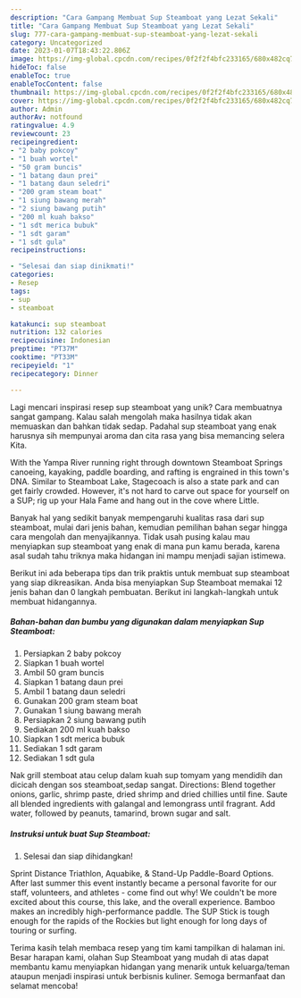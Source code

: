 ```yaml
---
description: "Cara Gampang Membuat Sup Steamboat yang Lezat Sekali"
title: "Cara Gampang Membuat Sup Steamboat yang Lezat Sekali"
slug: 777-cara-gampang-membuat-sup-steamboat-yang-lezat-sekali
category: Uncategorized
date: 2023-01-07T18:43:22.806Z
image: https://img-global.cpcdn.com/recipes/0f2f2f4bfc233165/680x482cq70/sup-steamboat-foto-resep-utama.jpg
hideToc: false
enableToc: true
enableTocContent: false
thumbnail: https://img-global.cpcdn.com/recipes/0f2f2f4bfc233165/680x482cq70/sup-steamboat-foto-resep-utama.jpg
cover: https://img-global.cpcdn.com/recipes/0f2f2f4bfc233165/680x482cq70/sup-steamboat-foto-resep-utama.jpg
author: Admin
authorAv: notfound
ratingvalue: 4.9
reviewcount: 23
recipeingredient:
- "2 baby pokcoy"
- "1 buah wortel"
- "50 gram buncis"
- "1 batang daun prei"
- "1 batang daun seledri"
- "200 gram steam boat"
- "1 siung bawang merah"
- "2 siung bawang putih"
- "200 ml kuah bakso"
- "1 sdt merica bubuk"
- "1 sdt garam"
- "1 sdt gula"
recipeinstructions:

- "Selesai dan siap dinikmati!"
categories:
- Resep
tags:
- sup
- steamboat

katakunci: sup steamboat 
nutrition: 132 calories
recipecuisine: Indonesian
preptime: "PT37M"
cooktime: "PT33M"
recipeyield: "1"
recipecategory: Dinner

---
```





Lagi mencari inspirasi resep sup steamboat yang unik? Cara membuatnya sangat gampang. Kalau salah mengolah maka hasilnya tidak akan memuaskan dan bahkan tidak sedap. Padahal sup steamboat yang enak harusnya sih mempunyai aroma dan cita rasa yang bisa memancing selera Kita.





With the Yampa River running right through downtown Steamboat Springs canoeing, kayaking, paddle boarding, and rafting is engrained in this town&#39;s DNA. Similar to Steamboat Lake, Stagecoach is also a state park and can get fairly crowded. However, it&#39;s not hard to carve out space for yourself on a SUP; rig up your Hala Fame and hang out in the cove where Little.

Banyak hal yang sedikit banyak mempengaruhi kualitas rasa dari sup steamboat, mulai dari jenis bahan, kemudian pemilihan bahan segar hingga cara mengolah dan menyajikannya. Tidak usah pusing kalau mau menyiapkan sup steamboat yang enak di mana pun kamu berada, karena asal sudah tahu triknya maka hidangan ini mampu menjadi sajian istimewa.






Berikut ini ada beberapa tips dan trik praktis untuk membuat sup steamboat yang siap dikreasikan. Anda bisa menyiapkan Sup Steamboat memakai 12 jenis bahan dan 0 langkah pembuatan. Berikut ini langkah-langkah untuk membuat hidangannya.

<!--inarticleads1-->

##### Bahan-bahan dan bumbu yang digunakan dalam menyiapkan Sup Steamboat:

1. Persiapkan 2 baby pokcoy
1. Siapkan 1 buah wortel
1. Ambil 50 gram buncis
1. Siapkan 1 batang daun prei
1. Ambil 1 batang daun seledri
1. Gunakan 200 gram steam boat
1. Gunakan 1 siung bawang merah
1. Persiapkan 2 siung bawang putih
1. Sediakan 200 ml kuah bakso
1. Siapkan 1 sdt merica bubuk
1. Sediakan 1 sdt garam
1. Sediakan 1 sdt gula


Nak grill stemboat atau celup dalam kuah sup tomyam yang mendidih dan dicicah dengan sos steamboat,sedap sangat. Directions: Blend together onions, garlic, shrimp paste, dried shrimp and dried chillies until fine. Saute all blended ingredients with galangal and lemongrass until fragrant. Add water, followed by peanuts, tamarind, brown sugar and salt. 

<!--inarticleads2-->

##### Instruksi untuk buat Sup Steamboat:


1. Selesai dan siap dihidangkan!

Sprint Distance Triathlon, Aquabike, &amp; Stand-Up Paddle-Board Options. After last summer this event instantly became a personal favorite for our staff, volunteers, and athletes - come find out why! We couldn&#39;t be more excited about this course, this lake, and the overall experience. Bamboo makes an incredibly high-performance paddle. The SUP Stick is tough enough for the rapids of the Rockies but light enough for long days of touring or surfing. 

Terima kasih telah membaca resep yang tim kami tampilkan di halaman ini. Besar harapan kami, olahan Sup Steamboat yang mudah di atas dapat membantu kamu menyiapkan hidangan yang menarik untuk keluarga/teman ataupun menjadi inspirasi untuk berbisnis kuliner. Semoga bermanfaat dan selamat mencoba!
